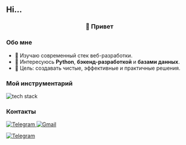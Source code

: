 ## Hi...

<h3 align="center">👋 Привет</h3>

### Обо мне
- 📍 Изучаю современный стек веб-разработки.
- 🧠 Интересуюсь **Python**, **бэкенд-разработкой** и **базами данных**.
- 🎯 Цель: создавать чистые, эффективные и практичные решения.

### Мой инструментарий
<p align="left">
    <img src="https://skillicons.dev/icons?i=python,django,fastapi,git,postgresql,sqlite,docker,linux" alt="tech stack" />
</p>

### Контакты
<p align="left">
  <a href="https://t.me/your_tg" target="_blank">
    <img src="https://skillicons.dev/icons?i=telegram" alt="Telegram"/>
  </a>
  <a href="mailto:your.email@mail.com" target="_blank">
    <img src="https://skillicons.dev/icons?i=gmail" alt="Gmail"/>
  </a>
</p>


[![Telegram](https://img.shields.io/badge/Telegram-2CA5E0?style=for-the-badge&logo=telegram&logoColor=white)](https://t.me/financisst)
